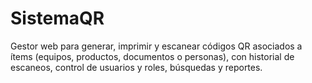 # SistemaQR
Gestor web para generar, imprimir y escanear códigos QR asociados a ítems (equipos, productos, documentos o personas), con historial de escaneos, control de usuarios y roles, búsquedas y reportes.
